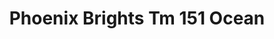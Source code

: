 ---
title: Phoenix Brights Tm 151 Ocean
designer: To Market
image_primary: img/atmosphere-brights-tm151ocean.jpg
href: https://www.tomkt.com/atmosphere-phoenix-swatches
description: "Straight%20Edge%20Tile%3A%2038%22%20x%2038%22%20Interlocking%20Tile%3A%2037%22%20x%2037%22"
tags: 
  - to-market
  - rubber-flooring-phoenix
category: rubber-flooring-phoenix
subtitle: 
manufacturer: ToMarket
slug: /manufacturers/to-market/rubber-flooring-phoenix/to-market-phoenix-brights-tm-151-ocean
---